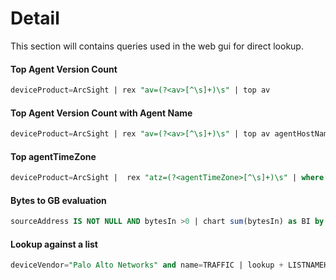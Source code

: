 # Detail
This section will contains queries used in the web gui for direct lookup.

#### Top Agent Version Count
```sql
deviceProduct=ArcSight | rex "av=(?<av>[^\s]+)\s" | top av
```
#### Top Agent Version Count with Agent Name
```sql
deviceProduct=ArcSight | rex "av=(?<av>[^\s]+)\s" | top av agentHostName | sort agentHostName
```
#### Top agentTimeZone 
```sql
deviceProduct=ArcSight |  rex "atz=(?<agentTimeZone>[^\s]+)\s" | where agentTimeZone != "UTC" | top sourceHostName
```
#### Bytes to GB evaluation
```sql
sourceAddress IS NOT NULL AND bytesIn >0 | chart sum(bytesIn) as BI by sourceAddress | eval kbi=BI/1000 | eval mbi=BI/1000000
```
#### Lookup against a list
```sql
deviceVendor="Palo Alto Networks" and name=TRAFFIC | lookup + LISTNAMEHERE IP_Address as destinationAddress
```
